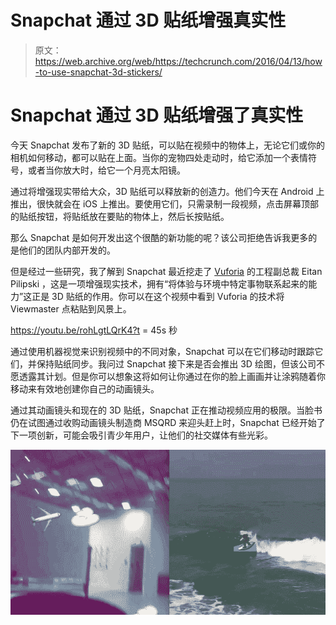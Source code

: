 # Snapchat 通过 3D 贴纸增强真实性 

> 原文：<https://web.archive.org/web/https://techcrunch.com/2016/04/13/how-to-use-snapchat-3d-stickers/>

# Snapchat 通过 3D 贴纸增强了真实性

今天 Snapchat 发布了新的 3D 贴纸，可以贴在视频中的物体上，无论它们或你的相机如何移动，都可以贴在上面。当你的宠物四处走动时，给它添加一个表情符号，或者当你放大时，给它一个月亮太阳镜。

通过将增强现实带给大众，3D 贴纸可以释放新的创造力。他们今天在 Android 上推出，很快就会在 iOS 上推出。要使用它们，只需录制一段视频，点击屏幕顶部的贴纸按钮，将贴纸放在要贴的物体上，然后长按贴纸。

那么 Snapchat 是如何开发出这个很酷的新功能的呢？该公司拒绝告诉我更多的是他们的团队内部开发的。

但是经过一些研究，我了解到 Snapchat 最近挖走了 [Vuforia](https://web.archive.org/web/20230120235958/https://developer.vuforia.com/) 的工程副总裁 Eitan Pilipski ，这是一项增强现实技术，拥有“将体验与环境中特定事物联系起来的能力”这正是 3D 贴纸的作用。你可以在这个视频中看到 Vuforia 的技术将 Viewmaster 点粘贴到风景上。

https://youtu.be/rohLgtLQrK4?t = 45s 秒

通过使用机器视觉来识别视频中的不同对象，Snapchat 可以在它们移动时跟踪它们，并保持贴纸同步。我问过 Snapchat 接下来是否会推出 3D 绘图，但该公司不愿透露其计划。但是你可以想象这将如何让你通过在你的脸上画画并让涂鸦随着你移动来有效地创建你自己的动画镜头。

通过其动画镜头和现在的 3D 贴纸，Snapchat 正在推动视频应用的极限。当脸书仍在试图通过收购动画镜头制造商 MSQRD 来迎头赶上时，Snapchat 已经开始了下一项创新，可能会吸引青少年用户，让他们的社交媒体有些光彩。

![3D Stickers](img/faab1ad0386149cb84d4d0896bb977fe.png)
